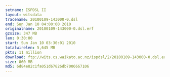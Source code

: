 ```yaml
---
setname: ISPDSL II
layout: witsdata
tracename: 20100109-143000-0.dsl
end: Sun Jan 10 04:00:00 2010
originalname: 20100109-143000-0.dsl.erf
gzsize: 347 MB
len: 0:30:00
start: Sun Jan 10 03:30:01 2010
totalwirelen: 5,645 MB
pkts: 11 million
download: ftp://wits.cs.waikato.ac.nz/ispdsl/2/20100109-143000-0.dsl.erf.gz
size: 860 MB
md5: 6d84e82c1fa051d67826db7006667106
---
```

